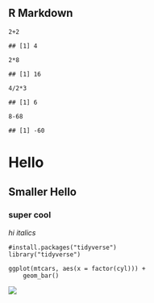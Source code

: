 R Markdown
----------

    2+2

    ## [1] 4

    2*8

    ## [1] 16

    4/2*3

    ## [1] 6

    8-68

    ## [1] -60

Hello
=====

Smaller Hello
-------------

### super cool

*hi* *italics*

    #install.packages("tidyverse")
    library("tidyverse")

    ggplot(mtcars, aes(x = factor(cyl))) +
        geom_bar()

![](RMarkdown-Pratice_files/figure-markdown_strict/unnamed-chunk-6-1.png)

